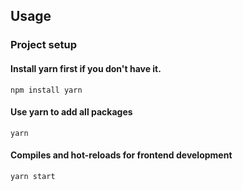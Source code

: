 ## Usage

### Project setup

#### Install yarn first if you don't have it.
```
npm install yarn
```
#### Use yarn to add all packages
```
yarn
```

#### Compiles and hot-reloads for frontend development
```
yarn start
```

